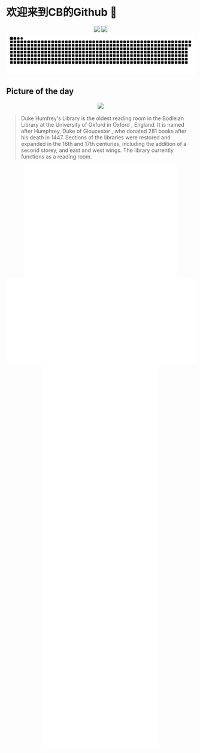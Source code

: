
# 欢迎来到CB的Github 👋

<div align="center">
  <img height="137px" src="https://github-readme-stats.vercel.app/api?username=SuperCB&show_icons=true&theme=radical" />
  <img height="137px" src="https://github-readme-stats.vercel.app/api/top-langs/?username=SuperCB&hide_title=true&hide_border=true&layout=compact&langs_count=6&text_color=000&icon_color=fff" />
</div>


<div align="center">
    <img src="./contribution-snake/github-contribution-grid-snake.svg" />
</div>



## Picture of the day
<div align="center">
  <img width=400px src="https://upload.wikimedia.org/wikipedia/commons/thumb/5/57/Duke_Humfrey%27s_Library_Interior_2%2C_Bodleian_Library%2C_Oxford%2C_UK_-_Diliff.jpg/600px-Duke_Humfrey%27s_Library_Interior_2%2C_Bodleian_Library%2C_Oxford%2C_UK_-_Diliff.jpg" />
</div>

>Duke Humfrey's Library  is the oldest  reading room  in the  Bodleian Library  at the  University of Oxford  in  Oxford , England. It is named after  Humphrey, Duke of Gloucester , who donated 281 books after his death in 1447. Sections of the libraries were restored and expanded in the 16th and 17th centuries, including the addition of a second storey, and east and west wings. The library currently functions as a reading room.



<div align="center">
  <img height="300px" src="base_metrics.svg" />
  <img  src="metrics.plugin.calendar.full.svg" />
</div>


<div align="center">
  <img  src="plugin_metrics.svg" /> 
</div>
